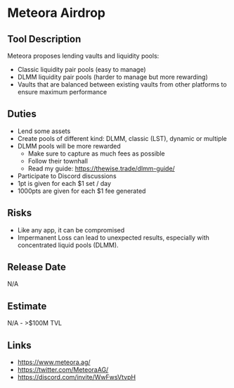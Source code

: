 # Meteora Airdrop

## Tool Description

Meteora proposes lending vaults and liquidity pools: 

- Classic liquidity pair pools (easy to manage)
- DLMM liquidity pair pools (harder to manage but more rewarding)
- Vaults that are balanced between existing vaults from other platforms to ensure maximum performance

## Duties

* Lend some assets
* Create pools of different kind: DLMM, classic (LST), dynamic or multiple
* DLMM pools will be more rewarded
  * Make sure to capture as much fees as possible
  * Follow their townhall
  * Read my guide: https://thewise.trade/dlmm-guide/
* Participate to Discord discussions
* 1pt is given for each $1 set / day
* 1000pts are given for each $1 fee generated

## Risks

* Like any app, it can be compromised
* Impermanent Loss can lead to unexpected results, especially with concentrated liquid pools (DLMM).

## Release Date

N/A 

## Estimate

N/A - >$100M TVL

## Links

* https://www.meteora.ag/
* https://twitter.com/MeteoraAG/
* https://discord.com/invite/WwFwsVtvpH
